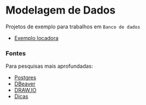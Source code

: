 # Modelagem de Dados

Projetos de exemplo para trabalhos em `Banco de dados`

* [Exemplo locadora](https://github.com/rfdouro/exemplosbd/tree/master/exemplo_locadora)

### Fontes
Para pesquisas mais aprofundadas:

* [Postgres](https://www.postgresql.org/)
* [DBeaver](https://dbeaver.io/download/)
* [DRAW.IO](https://app.diagrams.net/)
* [Dicas](https://docs.google.com/document/d/1FY3AmaJCffd6L3JkVRXXedRj4pEgiLgjjntpT_pIvMw/view)

